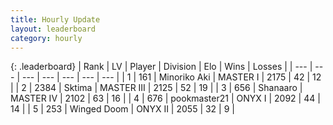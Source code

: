 ```yaml
---
title: Hourly Update
layout: leaderboard
category: hourly
---
```


{: .leaderboard}
| Rank | LV | Player | Division | Elo | Wins | Losses |
| --- | --- | --- | --- | --- | --- | --- |
| <span data-change="0">1</span> | 161 | <span title="ID: 456466">Minoriko Aki</span> | MASTER I | <span data-change="0">2175</span> | <span data-change="0">42</span> | <span data-change="0">12</span> |
| <span data-change="0">2</span> | 2384 | <span title="ID: 353063">Sktima</span> | MASTER III | <span data-change="-4">2125</span> | <span data-change="2">52</span> | <span data-change="3">19</span> |
| <span data-change="0">3</span> | 656 | <span title="ID: 152948">Shanaaro</span> | MASTER IV | <span data-change="27">2102</span> | <span data-change="4">63</span> | <span data-change="1">16</span> |
| <span data-change="0">4</span> | 676 | <span title="ID: 652474">pookmaster21</span> | ONYX I | <span data-change="33">2092</span> | <span data-change="6">44</span> | <span data-change="1">14</span> |
| <span data-change="0">5</span> | 253 | <span title="ID: 744396">Winged Doom</span> | ONYX II | <span data-change="0">2055</span> | <span data-change="0">32</span> | <span data-change="0">9</span> |